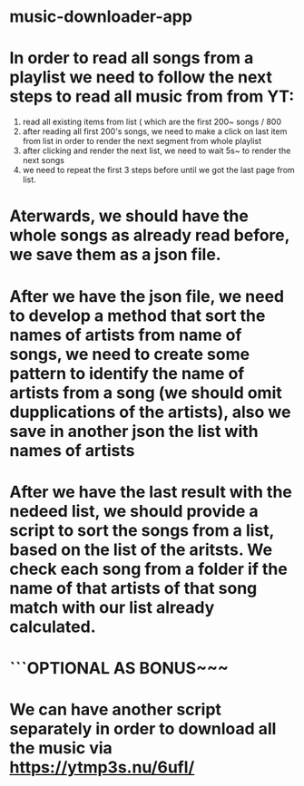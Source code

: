 # music-downloader-app

# In order to read all songs from a playlist we need to follow the next steps to read all music from from YT:

1. read all existing items from list ( which are the first 200~ songs / 800
2. after reading all first 200's songs, we need to make a click on last item from list in order to render the next segment from whole playlist
3. after clicking and render the next list, we need to wait 5s~ to render the next songs
4. we need to repeat the first 3 steps before until we got the last page from list.

# Aterwards, we should have the whole songs as already read before, we save them as a json file.

# After we have the json file, we need to develop a method that sort the names of artists from name of songs, we need to create some pattern to identify the name of artists from a song (we should omit dupplications of the artists), also we save in another json the list with names of artists

# After we have the last result with the nedeed list, we should provide a script to sort the songs from a list, based on the list of the aritsts. We check each song from a folder if the name of that artists of that song match with our list already calculated.

# ```OPTIONAL AS BONUS~~~

# We can have another script separately in order to download all the music via https://ytmp3s.nu/6ufl/

```

```
